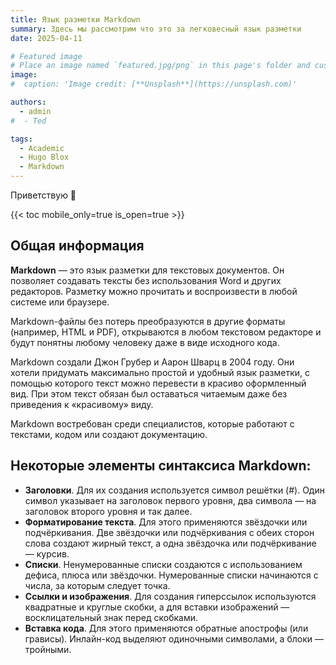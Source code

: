 ```yaml
---
title: Язык разметки Markdown
summary: Здесь мы рассмотрим что это за легковесный язык разметки
date: 2025-04-11

# Featured image
# Place an image named `featured.jpg/png` in this page's folder and customize its options here.
image:
#  caption: 'Image credit: [**Unsplash**](https://unsplash.com)'

authors:
  - admin
#  - Ted

tags:
  - Academic
  - Hugo Blox
  - Markdown
---
```


Приветствую 👋

{{< toc mobile_only=true is_open=true >}}

## Общая информация

**Markdown** — это язык разметки для текстовых документов. Он позволяет создавать тексты без использования Word и других редакторов. Разметку можно прочитать и воспроизвести в любой системе или браузере.

Markdown-файлы без потерь преобразуются в другие форматы (например, HTML и PDF), открываются в любом текстовом редакторе и будут понятны любому человеку даже в виде исходного кода.

Markdown создали Джон Грубер и Аарон Шварц в 2004 году. Они хотели придумать максимально простой и удобный язык разметки, с помощью которого текст можно перевести в красиво оформленный вид. При этом текст обязан был оставаться читаемым даже без приведения к «красивому» виду.

Markdown востребован среди специалистов, которые работают с текстами, кодом или создают документацию.

[//]: # ([![The template is mobile first with a responsive design to ensure that your site looks stunning on every device.]&#40;https://raw.githubusercontent.com/wowchemy/wowchemy-hugo-modules/main/starters/academic/preview.png&#41;]&#40;https://hugoblox.com&#41;)

## Некоторые элементы синтаксиса Markdown:

   - **Заголовки**. Для их создания используется символ решётки (#). Один символ указывает на заголовок первого уровня, два символа — на заголовок второго уровня и так далее.
   - **Форматирование текста**. Для этого применяются звёздочки или подчёркивания. Две звёздочки или подчёркивания с обеих сторон слова создают жирный текст, а одна звёздочка или подчёркивание — курсив.
   - **Списки**. Ненумерованные списки создаются с использованием дефиса, плюса или звёздочки. Нумерованные списки начинаются с числа, за которым следует точка.
   - **Ссылки и изображения**. Для создания гиперссылок используются квадратные и круглые скобки, а для вставки изображений — восклицательный знак перед скобками.
   - **Вставка кода**. Для этого применяются обратные апострофы (или грависы). Инлайн-код выделяют одиночными символами, а блоки — тройными.

